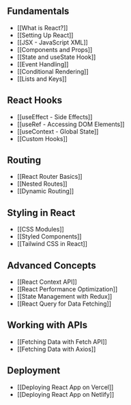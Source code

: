 ## Fundamentals  
- [[What is React?]]  
- [[Setting Up React]]  
- [[JSX - JavaScript XML]]  
- [[Components and Props]]  
- [[State and useState Hook]]  
- [[Event Handling]]  
- [[Conditional Rendering]]  
- [[Lists and Keys]]  

## React Hooks  
- [[useEffect - Side Effects]]  
- [[useRef - Accessing DOM Elements]]  
- [[useContext - Global State]]  
- [[Custom Hooks]]  

##  Routing  
- [[React Router Basics]]  
- [[Nested Routes]]  
- [[Dynamic Routing]]  

## Styling in React  
- [[CSS Modules]]  
- [[Styled Components]]  
- [[Tailwind CSS in React]]  

##  Advanced Concepts  
- [[React Context API]]  
- [[React Performance Optimization]]  
- [[State Management with Redux]]  
- [[React Query for Data Fetching]]  

## Working with APIs  
- [[Fetching Data with Fetch API]]  
- [[Fetching Data with Axios]]  

## Deployment  
- [[Deploying React App on Vercel]]  
- [[Deploying React App on Netlify]]  
